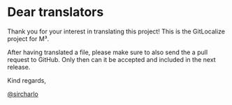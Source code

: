 # Dear translators

Thank you for your interest in translating this project! This is the GitLocalize project for M³.

After having translated a file, please make sure to also send the a pull request to GitHub. Only then can it be accepted and included in the next release.

Kind regards,

[@sircharlo](/users/sircharlo)
